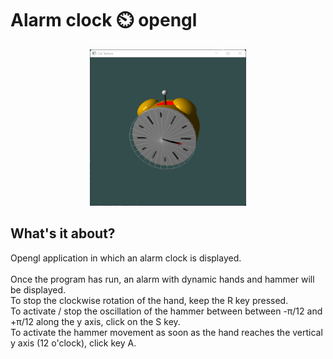 # Alarm clock ⏲️ opengl

<p align="center">
  <img src="alarm_clock.png" alt="Project image" width="250px" height="250px">
</p>

## What's it about?

Opengl application in which an alarm clock is displayed.<br><br>
Once the program has run, an alarm with dynamic hands and hammer will be displayed. <br>
To stop the clockwise rotation of the hand, keep the R key pressed. <br>
To activate / stop the oscillation of the hammer between between -π/12 and +π/12 along the y axis, click on the S key. <br>
To activate the hammer movement as soon as the hand reaches the vertical y axis (12 o'clock), click key A. <br>
